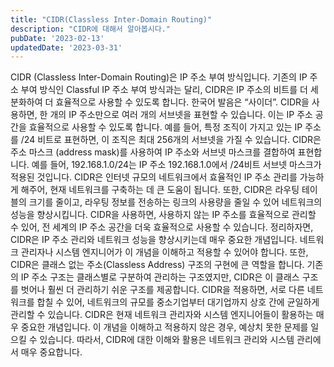 ```yaml
---
title: "CIDR(Classless Inter-Domain Routing)"
description: "CIDR에 대해서 알아봅시다."
pubDate: '2023-02-13'
updatedDate: '2023-03-31'
---
```


CIDR (Classless Inter-Domain Routing)은 IP 주소 부여 방식입니다. 기존의 IP 주소 부여 방식인 Classful IP 주소 부여 방식과는 달리, CIDR은 IP 주소의 비트를 더 세분화하여 더 효율적으로 사용할 수 있도록 합니다.
한국어 발음은 “사이더”.
CIDR을 사용하면, 한 개의 IP 주소만으로 여러 개의 서브넷을 표현할 수 있습니다. 이는 IP 주소 공간을 효율적으로 사용할 수 있도록 합니다. 예를 들어, 특정 조직이 가지고 있는 IP 주소를 /24 비트로 표현하면, 이 조직은 최대 256개의 서브넷을 가질 수 있습니다.
CIDR은 주소 마스크 (address mask)를 사용하여 IP 주소와 서브넷 마스크를 결합하여 표현합니다. 예를 들어, 192.168.1.0/24는 IP 주소 192.168.1.0에서 /24비트 서브넷 마스크가 적용된 것입니다.
CIDR은 인터넷 규모의 네트워크에서 효율적인 IP 주소 관리를 가능하게 해주어, 현재 네트워크를 구축하는 데 큰 도움이 됩니다. 또한, CIDR은 라우팅 테이블의 크기를 줄이고, 라우팅 정보를 전송하는 링크의 사용량을 줄일 수 있어 네트워크의 성능을 향상시킵니다.
CIDR을 사용하면, 사용하지 않는 IP 주소를 효율적으로 관리할 수 있어, 전 세계의 IP 주소 공간을 더욱 효율적으로 사용할 수 있습니다.
정리하자면, CIDR은 IP 주소 관리와 네트워크 성능을 향상시키는데 매우 중요한 개념입니다. 네트워크 관리자나 시스템 엔지니어가 이 개념을 이해하고 적용할 수 있어야 합니다.
또한, CIDR은 클래스 없는 주소(Classless Address) 구조의 구현에 큰 역할을 합니다. 기존의 IP 주소 구조는 클래스별로 구분하여 관리하는 구조였지만, CIDR은 이 클래스 구조를 벗어나 훨씬 더 관리하기 쉬운 구조를 제공합니다.
CIDR을 적용하면, 서로 다른 네트워크를 합칠 수 있어, 네트워크의 규모를 중소기업부터 대기업까지 상호 간에 균일하게 관리할 수 있습니다.
CIDR은 현재 네트워크 관리자와 시스템 엔지니어들이 활용하는 매우 중요한 개념입니다. 이 개념을 이해하고 적용하지 않은 경우, 예상치 못한 문제를 일으킬 수 있습니다. 따라서, CIDR에 대한 이해와 활용은 네트워크 관리와 시스템 관리에서 매우 중요합니다.